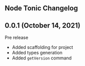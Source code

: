 ## Node Tonic Changelog

## 0.0.1 (October 14, 2021)

Pre release

- Added scaffolding for project
- Added types generation
- Added `getVersion` command

